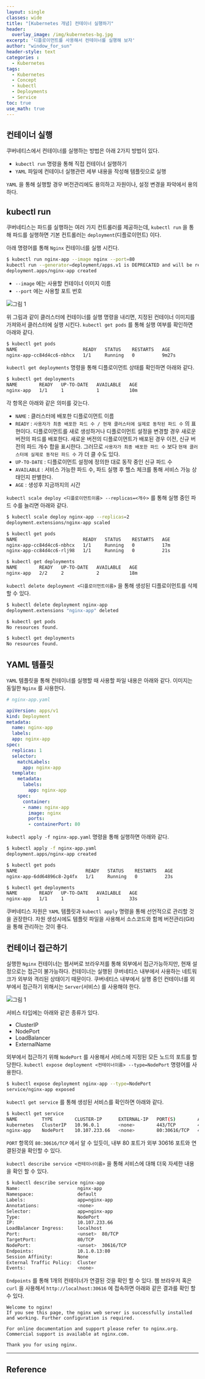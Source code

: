 ```yaml
--- 
layout: single
classes: wide
title: "[Kubernetes 개념] 컨테이너 실행하기"
header:
  overlay_image: /img/kubernetes-bg.jpg
excerpt: '디플로이먼트를 사용해서 컨테이너를 실행해 보자'
author: "window_for_sun"
header-style: text
categories :
  - Kubernetes
tags:
  - Kubernetes
  - Concept
  - kubectl
  - Deployments
  - Service
toc: true
use_math: true
---  
```


## 컨테이너 실행
쿠버네티스에서 컨테이너를 실행하는 방법은 아래 2가지 방법이 있다.
- `kubectl run` 명령을 통해 직접 컨테이너 실행하기
- `YAML` 파일에 컨테이너 실행관련 세부 내용을 작성해 템플릿으로 실행

`YAML` 을 통해 실행할 경우 버전관리에도 용의하고 자원이나, 설정 변경을 파악에서 용의하다.

## kubectl run
쿠버네티스는 파드를 실행하는 여러 가지 컨트롤러를 제공하는데, 
`kubectl run` 을 통해 파드를 실행하면 기본 컨트롤러는 `deployment`(디플로이먼트) 이다. 

아래 명령어를 통해 `Nginx` 컨테이너를 실행 시킨다. 

```bash
$ kubectl run nginx-app --image nginx --port=80
kubectl run --generator=deployment/apps.v1 is DEPRECATED and will be removed in a future version. Use kubectl run --generator=run-pod/v1 or kubectl create instead.
deployment.apps/nginx-app created
```  

- `--image` 에는 사용할 컨테이너 이미지 이름
- `--port` 에는 사용할 포트 번호

![그림 1]({{site.baseurl}}/img/kubernetes/concept_run_container_plant_1.png)

위 그림과 같이 클러스터에 컨테이너를 실행 명령을 내리면,
지정된 컨테이너 이미지를 가져와서 클러스터에 실행 시킨다. 
`kubectl get pods` 를 통해 실행 여부를 확인하면 아래와 같다.

```bash
$ kubectl get pods
NAME                        READY   STATUS    RESTARTS   AGE
nginx-app-cc84d4cc6-nbhcx   1/1     Running   0          9m27s
```  

`kubectl get deployments` 명령을 통해 디플로이먼트 상태를 확인하면 아래와 같다.

```bash
$ kubectl get deployments
NAME        READY   UP-TO-DATE   AVAILABLE   AGE
nginx-app   1/1     1            1           10m
```  

각 항목은 아래와 같은 의미를 갖는다. 
- `NAME` : 클러스터에 배포한 디플로이먼트 이름
- `READY` : `사용자가 최종 배포한 파드 수 / 현재 클러스터에 실제로 동작된 파드 수` 의 표현이다. 
디플로이먼트를 새로 생성하거나 디플로이먼트 설정을 변경할 경우 새로운 버전의 파드를 배포한다. 
새로운 버전의 디플로이먼트가 배포된 경우 이전, 신규 버전의 파드 개수 합을 표시한다. 
그러므로 `사용자가 최종 배포한 파드 수` 보다 `현재 클러스터에 실제로 동작된 파드 수` 가 더 클 수도 있다.
- `UP-TO-DATE` : 디플로이먼트 설정에 정의한 대로 동작 중인 신규 파드 수
- `AVAILABLE` : 서비스 가능한 파드 수, 파드 실행 후 헬스 체크를 통해 서비스 가능 상태인지 판별한다.
- `AGE` : 생성후 지금까지의 시간

`kubectl scale deploy <디플로이먼트이름> --replicas=<개수>` 를 통해 실행 중인 파드 수를 늘리면 아래와 같다.

```bash
$ kubectl scale deploy nginx-app --replicas=2
deployment.extensions/nginx-app scaled

$ kubectl get pods
NAME                        READY   STATUS    RESTARTS   AGE
nginx-app-cc84d4cc6-nbhcx   1/1     Running   0          17m
nginx-app-cc84d4cc6-rlj98   1/1     Running   0          21s

$ kubectl get deployments
NAME        READY   UP-TO-DATE   AVAILABLE   AGE
nginx-app   2/2     2            2           18m
```  

`kubectl delete deployment <디플로이먼트이름>` 을 통해 생성된 디플로이먼트를 삭제 할 수 있다. 

```bash
$ kubectl delete deployment nginx-app
deployment.extensions "nginx-app" deleted

$ kubectl get pods
No resources found.

$ kubectl get deployments
No resources found.
```  

## YAML 템플릿
`YAML` 템플릿을 통해 컨테이너를 실행할 때 사용할 파일 내용은 아래와 같다. 
이미지는 동일한 `Nginx` 를 사용한다. 

```yaml
# nginx-app.yaml

apiVersion: apps/v1
kind: Deployment
metadata:
  name: nginx-app
  labels:
  app: nginx-app
spec:
  replicas: 1
  selector:
	matchLabels:
      app: nginx-app
  template:
	metadata:
      labels:
	    app: nginx-app
	spec:
	  container:
	  - name: nginx-app
	    image: nginx
	    ports:
	    - containerPort: 80			
```  

`kubectl apply -f nginx-app.yaml` 명령을 통해 실행하면 아래와 같다.

```bash
$ kubectl apply -f nginx-app.yaml
deployment.apps/nginx-app created

$ kubectl get pods
NAME                         READY   STATUS    RESTARTS   AGE
nginx-app-6dd64896c8-2g4fx   1/1     Running   0          23s

$ kubectl get deployments
NAME        READY   UP-TO-DATE   AVAILABLE   AGE
nginx-app   1/1     1            1           33s
```  

쿠버네티스 자원은 `YAML` 템플릿과 `kubectl apply` 명령을 통해 선언적으로 관리할 것을 권장한다. 
자원 생성시에도 템플릿 파일을 사용해서 소스코드와 함께 버전관리(Git)을 통해 관리하는 것이 좋다.


## 컨테이너 접근하기
실행한 `Nginx` 컨테이너는 웹서버로 브라우저를 통해 외부에서 접근가능하지만, 
현재 설정으로는 접근이 불가능하다. 
컨테이너는 실행된 쿠버네티스 내부에서 사용하는 네트워크가 외부와 격리된 상태이기 때문이다. 
쿠버네티스 내부에서 실행 중인 컨테이너를 외부에서 접근하기 위해서는 `Server`(서비스) 를 사용해야 한다. 

![그림 1]({{site.baseurl}}/img/kubernetes/concept_run_container_plant_2.png)

서비스 타입에는 아래와 같은 종류가 있다.
- ClusterIP
- NodePort
- LoadBalancer
- ExternalName

외부에서 접근하기 위해 `NodePort` 를 사용해서 서비스에 지정된 모든 노드의 포트를 할당한다. 
`kubectl expose deployment <컨테이너이름> --type=NodePort` 명령어를 사용한다.

```bash
$ kubectl expose deployment nginx-app --type=NodePort
service/nginx-app exposed
```  

`kubectl get service` 를 통해 생성된 서비스를 확인하면 아래와 같다.

```bash
$ kubectl get service
NAME         TYPE        CLUSTER-IP      EXTERNAL-IP   PORT(S)        AGE
kubernetes   ClusterIP   10.96.0.1       <none>        443/TCP        4d9h
nginx-app    NodePort    10.107.233.66   <none>        80:30616/TCP   44s
```  

`PORT` 항목의 `80:30616/TCP` 에서 알 수 있듯이, 
내부 80 포트가 외부 30616 포트와 연결된것을 확인할 수 있다.  

`kubectl describe service <컨테이너이름>` 을 통해 서비스에 대해 더욱 자세한 내용을 확인 할 수 있다.

```bash
$ kubectl describe service nginx-app
Name:                     nginx-app
Namespace:                default
Labels:                   app=nginx-app
Annotations:              <none>
Selector:                 app=nginx-app
Type:                     NodePort
IP:                       10.107.233.66
LoadBalancer Ingress:     localhost
Port:                     <unset>  80/TCP
TargetPort:               80/TCP
NodePort:                 <unset>  30616/TCP
Endpoints:                10.1.0.13:80
Session Affinity:         None
External Traffic Policy:  Cluster
Events:                   <none>
```  

`Endpoints` 를 통해 1개의 컨테이너가 연결된 것을 확인 할 수 있다. 
웹 브라우저 혹은 `curl` 을 사용해서 `http://localhost:30616` 에 접속하면 아래와 같은 결과를 확인 할 수 있다.

```
Welcome to nginx!
If you see this page, the nginx web server is successfully installed and working. Further configuration is required.

For online documentation and support please refer to nginx.org.
Commercial support is available at nginx.com.

Thank you for using nginx.
```  

---
## Reference
